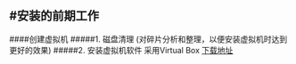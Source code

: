 #安装的前期工作
---------------------------
####创建虚拟机
#####1. 磁盘清理 (对碎片分析和整理，以便安装虚拟机时达到更好的效果)
#####2. 安装虚拟机软件
采用Virtual Box  [下载地址](https://www.virtualbox.org/wiki/Downloads)

